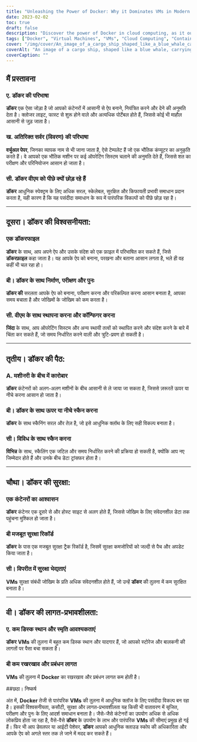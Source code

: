 ```yaml
---
title: "Unleashing the Power of Docker: Why it Dominates VMs in Modern Cloud Computing"
date: 2023-02-02
toc: true
draft: false
description: "Discover the power of Docker in cloud computing, as it outpaces VMs with its simplicity, scalability, security, and cost-effectiveness, in this article."
tags: ["Docker", "Virtual Machines", "VMs", "Cloud Computing", "Containers", "Simplicity", "Scalability", "Security", "Cost-effectiveness", "Dockerfile", "Building, testing and deploying", "Isolation", "Security track record", "Cost comparison", "Informative article"]
cover: "/img/cover/An_image_of_a_cargo_ship_shaped_like_a_blue_whale_carrying.png"
coverAlt: "An image of a cargo ship, shaped like a blue whale, carrying multiple Docker containers"
coverCaption: ""
---
```


 ## मैं प्रस्तावना ### ए. डॉकर की परिभाषा **डॉकर** एक ऐसा जोड़ा है जो आपको कंटेनरों में आसानी से ऐप बनाने, नियंत्रित करने और देने की अनुमति देता है। क्लोजर लाइट, फास्ट से शुरू होने वाले और अत्यधिक पोर्टेबल होते हैं, जिससे कोई भी माहौल आसानी से जुड़ जाता है।  ### ख. अतिरिक्त सर्वर (विवरण) की परिभाषा **वर्चुअल पेपर**, जिनका व्यापक नाम से भी जाना जाता है, ऐसे टेम्पलेट हैं जो एक भौतिक कंप्यूटर का अनुकृति करते हैं। वे आपको एक भौतिक मशीन पर कई ऑपरेटिंग सिस्टम चलाने की अनुमति देते हैं, जिससे शत का परीक्षण और परिनियोजन आसान हो जाता है।  ### सी. डॉकर वीएम को पीछे क्यों छोड़ रहे हैं **डॉकर** आधुनिक स्पेक्ट्रम के लिए अधिक सरल, स्केलेबल, सुरक्षित और किफायती प्रभावी समाधान प्रदान करता है, यही कारण है कि यह पसंदीदा समाधान के रूप में पारंपरिक विकल्पों को पीछे छोड़ रहा है।  ______  ## दूसरा। डॉकर की विश्वसनीयता: ### एक डॉकरफाइल **डॉकर** के साथ, आप अपने ऐप और उसके संदेश को एक फ़ाइल में परिभाषित कर सकते हैं, जिसे **डॉकरफ़ाइल** कहा जाता है। यह आपके ऐप को बनाना, परखना और बताना आसान लगता है, भले ही वह कहीं भी चल रहा हो।  ### बी। डॉकर के साथ निर्माण, परीक्षण और पुनः **डॉकर की** सरलता आपके ऐप को बनाना, परीक्षण करना और परिकल्पित करना आसान बनाता है, आपका समय बचाता है और जोखिमों के जोखिम को कम करता है।  ### सी. वीएम के साथ स्थापना करना और कॉन्फिगर करना **जिंदा** के साथ, आप ऑपरेटिंग सिस्टम और अन्य स्थायी तत्वों को स्थापित करने और संदेश करने के बारे में चिंता कर सकते हैं, जो समय निर्धारित करने वाली और त्रुटि-प्रवण हो सकती है।  ______  ## तृतीय। डॉकर की पैठ: ### A. मशीनरी के बीच में कारोबार **डॉकर** कंटेनरों को अलग-अलग मशीनों के बीच आसानी से ले जाया जा सकता है, जिससे ज़रूरतें ऊपर या नीचे करना आसान हो जाता है।  ### बी। डॉकर के साथ ऊपर या नीचे स्कैन करना **डॉकर** के साथ स्कैनिंग सरल और तेज़ है, जो इसे आधुनिक क्लॉथ के लिए सही विकल्प बनाता है।  ### सी। विविध के साथ स्कैन करना **विभिन्न** के साथ, स्‍कैलिंग एक जटिल और समय निर्धारित करने की प्रक्रिया हो सकती है, क्‍योंकि आप नए जिम्‍मेदार होते हैं और उनके बीच डेटा ट्रांसफर होता है।  ______  ## चौथा। डॉकर की सुरक्षा: ### एक कंटेनरों का आश्वासन **डॉकर** कंटेनर एक दूसरे से और होस्ट साइट से अलग होते हैं, जिससे जोखिम के लिए संवेदनशील डेटा तक पहुंचना मुश्किल हो जाता है।  ### बी मजबूत सुरक्षा रिकॉर्ड **डॉकर** के पास एक मजबूत सुरक्षा ट्रैक रिकॉर्ड है, जिसमें सुरक्षा कमजोरियों को जल्दी से पैच और अपडेट किया जाता है।  ### सी। विपरीत में सुरक्षा भेद्यताएं **VMs** सुरक्षा संबंधी जोखिम के प्रति अधिक संवेदनशील होते हैं, जो उन्हें **डॉकर** की तुलना में कम सुरक्षित बनाता है।  ______  ## वी। डॉकर की लागत-प्रभावशीलता: ### ए. कम डिस्क स्थान और स्मृति आवश्यकताएं **डॉकर** **VMs** की तुलना में बहुत कम डिस्क स्थान और यादगार हैं, जो आपको स्टोरेज और बालकनी की लागतों पर पैसा बचा सकता है।  ### बी कम रखरखाव और प्रबंधन लागत **VMs** की तुलना में **Docker** का रखरखाव और प्रबंधन लागत कम होती है।   ##छठा। निष्कर्ष  अंत में, **Docker** तेजी से पारंपरिक **VMs** की तुलना में आधुनिक क्लॉज के लिए पसंदीदा विकल्प बन रहा है। इसकी विश्वसनीयता, कसौटी, सुरक्षा और लागत-प्रभावशीलता यह किसी भी वातावरण में सृजित, परीक्षण और पुनः के लिए आदर्श समाधान बनाता है। जैसे-जैसे कंटेनरों का उपयोग अधिक से अधिक लोकप्रिय होता जा रहा है, वैसे-वैसे **डॉकर** के उपयोग के लाभ और पारंपरिक **VMs** की सीमाएं प्रमुख हो गई हैं। फिर भी आप डेवलपर या आईटी पेशेवर, **डॉकर** आपको आधुनिक क्लाउड स्कोप की अधिकारिता और आपके ऐप को अगले स्तर तक ले जाने में मदद कर सकते हैं।